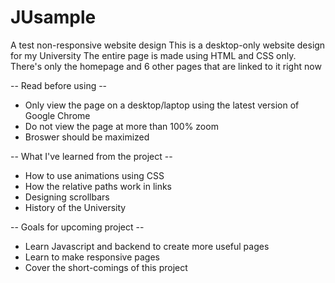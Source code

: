 # JUsample
A test non-responsive website design
This is a desktop-only website design for my University
The entire page is made using HTML and CSS only. 
There's only the homepage and 6 other pages that are linked to it right now

-- Read before using --
* Only view the page on a desktop/laptop using the latest version of Google Chrome
* Do not view the page at more than 100% zoom
* Broswer should be maximized

-- What I've learned from the project --
* How to use animations using CSS
* How the relative paths work in links
* Designing scrollbars
* History of the University

-- Goals for upcoming project --
* Learn Javascript and backend to create more useful pages
* Learn to make responsive pages
* Cover the short-comings of this project
